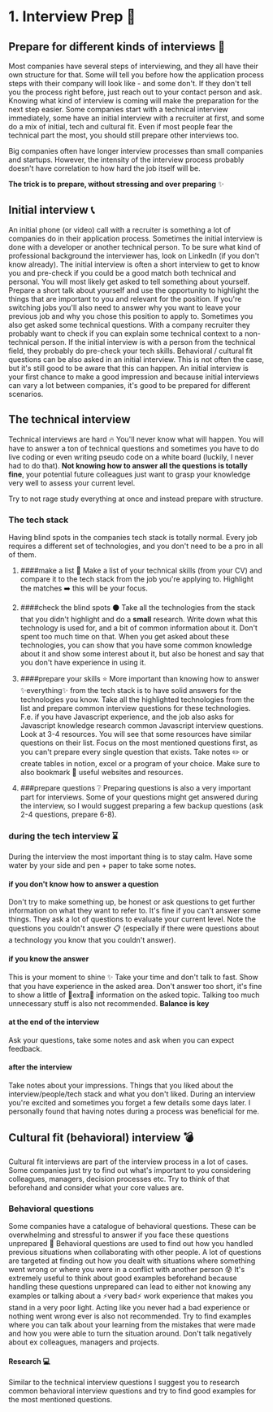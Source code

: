 # 1. Interview Prep :microphone:


## Prepare for different kinds of interviews :crystal_ball:
Most companies have several steps of interviewing, and they all have their own structure for that. 
Some will tell you before how the application process steps with their company will look like -  and some don't.
If they don't tell you the process right before, just reach out to your contact person and ask.
Knowing what kind of interview is coming will make the preparation for the next step easier.
Some companies start with a technical interview immediately, some have an initial interview with a recruiter
at first, and some do a mix of initial, tech and cultural fit.
Even if most people fear the technical part the most, you should still prepare other interviews too.

Big companies often have longer interview processes than small companies and startups. However, the intensity
of the interview process probably doesn't have correlation to how hard the job itself will be.

**The trick is to prepare, without stressing and over preparing** :sparkles:

## Initial interview :telephone_receiver:
An initial phone (or video) call with a recruiter is something a lot of companies do in their application process.
Sometimes the initial interview is done with a developer or another technical person. To be sure what kind
of professional background the interviewer has, look on LinkedIn (if you don't know already).
The initial interview is often a short interview to get to know you and pre-check if you could be a good match both technical
and personal. You will most likely get asked to tell something about yourself. Prepare a short talk about yourself and use
the opportunity to highlight the things that are important to you and relevant for the position.
If you're switching jobs you'll also need to answer why you want to leave your previous job and why you chose this
position to apply to. Sometimes you also get asked some technical questions. With a company recruiter they probably
want to check if you can explain some technical context to a non-technical person. If the initial interview
is with a person from the technical field, they probably do pre-check your tech skills.
Behavioral / cultural fit questions can be also asked in an initial interview. This is not often the case, but it's still
good to be aware that this can happen.
An initial interview is your first chance to make a good impression and because initial interviews can vary a lot
between companies, it's good to be prepared for different scenarios.


## The technical interview

Technical interviews are hard :fire:
You'll never know what will happen. You will have to answer a ton of technical questions and sometimes 
you have to do live coding or even writing pseudo code on a white board (luckily, I never had to do that).
**Not knowing how to answer all the questions is totally fine**, your potential future colleagues just want
to grasp your knowledge very well to assess your current level.

Try to not rage study everything at once and instead prepare with structure.

### The tech stack
Having blind spots in the companies tech stack is totally normal. Every job requires a different set of technologies,
and you don't need to be a pro in all of them.

1. ####make a list :memo:
    Make a list of your technical skills (from your CV) and compare it to the tech stack from the job you're applying to.
    Highlight the matches :arrow_right: this will be your focus.
   
2. ####check the blind spots :black_circle:
    Take all the technologies from the stack that you didn't highlight and do a **small**
    research. Write down what this technology is used for, and a bit of common information about it.
    Don't spent too much time on that. When you get asked about these technologies, you can
    show that you have some common knowledge about it and show some interest about it, but also be honest and
    say that you don't have experience in using it. 
   
3. ####prepare your skills :star:
    More important than knowing how to answer :sparkles:everything:sparkles: from the tech stack is to have solid
    answers for the technologies you know. Take all the highlighted technologies from the list and prepare common
    interview questions for these technologies.
    F.e. if you have Javascript experience, and the job also asks for Javascript knowledge research
    common Javascript interview questions. Look at 3-4 resources. You will see that some resources have similar
    questions on their list. Focus on the most mentioned questions first, as you can't prepare every single
    question that exists. Take notes :pencil2: or create tables in notion, excel or a program of your choice.
    Make sure to also bookmark :pushpin: useful websites and resources.   
   
4. ###prepare questions :grey_question:
Preparing questions is also a very important part for interviews. Some of your questions might
get answered during the interview, so I would suggest preparing a few backup questions (ask 2-4 questions, prepare 6-8).   

   
### during the tech interview :hourglass:

During the interview the most important thing is to stay calm. Have some water by your side and pen + paper
to take some notes. 

#### if you don't know how to answer a question
Don't try to make something up, be honest or ask questions to get further information on what they want to refer to.
It's fine if you can't answer some things. They ask a lot of questions to evaluate your current level.
Note the questions you couldn't answer :clipboard: (especially if there were questions about a technology you know
that you couldn't answer).

#### if you know the answer
This is your moment to shine :sparkles:
Take your time and don't talk to fast. Show that you have experience in the asked area.
Don't answer too short, it's fine to show a little of :sparkler:extra:sparkler: information on the asked topic.
Talking too much unnecessary stuff is also not recommended. **Balance is key**

#### at the end of the interview
Ask your questions, take some notes and ask when you can expect feedback.

#### after the interview
Take notes about your impressions. Things that you liked about the interview/people/tech stack and what you don't liked.
During an interview you're excited and sometimes you forget a few details some days later.
I personally found that having notes during a process was beneficial for me.

## Cultural fit (behavioral) interview :bomb:
Cultural fit interviews are part of the interview process in a lot of cases. Some companies just try to find out
what's important to you considering colleagues, managers, decision processes etc. Try to think of that
beforehand and consider what your core values are.

### Behavioral questions

Some companies have a catalogue of behavioral questions. These can be overwhelming and stressful to answer if you
face these questions unprepared :pray:
Behavioral questions are used to find out how you handled previous situations
when collaborating with other people. A lot of questions are targeted at finding out how you dealt with situations
where something went wrong or where you were in a conflict with another person :cold_sweat: 
It's extremely useful to think about good examples beforehand because handling these questions unprepared 
can lead to either not knowing any examples or talking about a :zap:very bad:zap: work experience that makes you stand in a very poor light.
Acting like you never had a bad experience or nothing went wrong ever is also not recommended.
Try to find examples where you can talk about your learning from the mistakes that were made 
and how you were able to turn the situation around. 
Don't talk negatively about ex colleagues, managers and projects.


#### Research :computer:
Similar to the technical interview questions I suggest you to research common behavioral interview questions
and try to find good examples for the most mentioned questions.